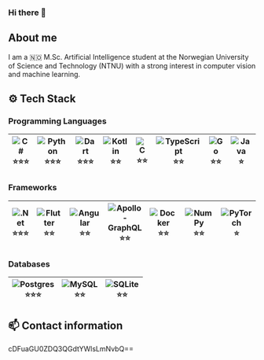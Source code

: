 ### Hi there 👋

<!--
**P1NHE4D/P1NHE4D** is a ✨ _special_ ✨ repository because its `README.md` (this file) appears on your GitHub profile.

Here are some ideas to get you started:

- 🔭 I’m currently working on ...
- 🌱 I’m currently learning ...
- 👯 I’m looking to collaborate on ...
- 🤔 I’m looking for help with ...
- 💬 Ask me about ...
- 📫 How to reach me: ...
- 😄 Pronouns: ...
- ⚡ Fun fact: ...
-->

## About me
I am a 🇳🇴 M.Sc. Artificial Intelligence student at the Norwegian University of Science and Technology (NTNU) with a strong interest in computer vision and machine learning.

## ⚙️ Tech Stack
### Programming Languages
| <img alt="C#" src="https://img.shields.io/badge/c%23-%23239120.svg?style=for-the-badge&logo=c-sharp&logoColor=white"/> <br/> ⭐⭐⭐ | <img alt="Python" src="https://img.shields.io/badge/python-%2314354C.svg?style=for-the-badge&logo=python&logoColor=white"/> <br/> ⭐⭐⭐ | <img alt="Dart" src="https://img.shields.io/badge/dart-%230175C2.svg?style=for-the-badge&logo=dart&logoColor=white"/> <br/> ⭐⭐⭐ |  <img alt="Kotlin" src="https://img.shields.io/badge/Kotlin-0095D5?&style=for-the-badge&logo=kotlin&logoColor=white"/> <br/> ⭐⭐ | <img alt="C" src="https://img.shields.io/badge/c-%2300599C.svg?style=for-the-badge&logo=c&logoColor=white"/> <br/> ⭐⭐ | <img alt="TypeScript" src="https://img.shields.io/badge/typescript-%23007ACC.svg?style=for-the-badge&logo=typescript&logoColor=white"/> <br/> ⭐⭐ | <img alt="Go" src="https://img.shields.io/badge/go-%2300ADD8.svg?style=for-the-badge&logo=go&logoColor=white"/> <br/> ⭐⭐ | <img alt="Java" src="https://img.shields.io/badge/java-%23ED8B00.svg?style=for-the-badge&logo=java&logoColor=white"/> <br/> ⭐ |
| --- | --- | --- | --- | --- | --- | --- | --- |

### Frameworks
| <img alt=".Net" src="https://img.shields.io/badge/.NET-5C2D91?style=for-the-badge&logo=dot-net&logoColor=white"/> <br/> ⭐⭐⭐ | <img alt="Flutter" src="https://img.shields.io/badge/Flutter-%2302569B.svg?style=for-the-badge&logo=Flutter&logoColor=white" /> <br/> ⭐⭐ | <img alt="Angular" src="https://img.shields.io/badge/angular-%23DD0031.svg?style=for-the-badge&logo=angular&logoColor=white"/> <br/> ⭐⭐ | <img alt="Apollo-GraphQL" src="https://img.shields.io/badge/GraphQl-E10098?style=for-the-badge&logo=graphql&logoColor=white"/> <br/> ⭐⭐ | <img alt="Docker" src="https://img.shields.io/badge/Docker-2CA5E0?style=for-the-badge&logo=docker&logoColor=white"/> <br/> ⭐⭐ | <img alt="NumPy" src="https://img.shields.io/badge/numpy-%23013243.svg?style=for-the-badge&logo=numpy&logoColor=white" /> <br/> ⭐⭐ | <img alt="PyTorch" src="https://img.shields.io/badge/PyTorch-%23EE4C2C.svg?style=for-the-badge&logo=PyTorch&logoColor=white"/> <br/> ⭐ | <img alt="Spring" src="https://img.shields.io/badge/Spring-6DB33F?style=for-the-badge&logo=spring&logoColor=white"/> <br/> ⭐ | <img alt="OpenCV" src="https://img.shields.io/badge/OpenCV-27338e?style=for-the-badge&logo=OpenCV&logoColor=white"/> <br/> ⭐ |
| --- | --- | --- | --- | --- | --- | --- | --- | --- |

### Databases
| <img alt="Postgres" src ="https://img.shields.io/badge/postgres-%23316192.svg?style=for-the-badge&logo=postgresql&logoColor=white"/> <br/> ⭐⭐⭐ | <img alt="MySQL" src="https://img.shields.io/badge/mysql-%2300f.svg?style=for-the-badge&logo=mysql&logoColor=white"/> <br/> ⭐⭐ | <img alt="SQLite" src ="https://img.shields.io/badge/sqlite-%2307405e.svg?style=for-the-badge&logo=sqlite&logoColor=white"/> <br/> ⭐⭐ |
| --- | --- | --- |

## 📫 Contact information

cDFuaGU0ZDQ3QGdtYWlsLmNvbQ==
